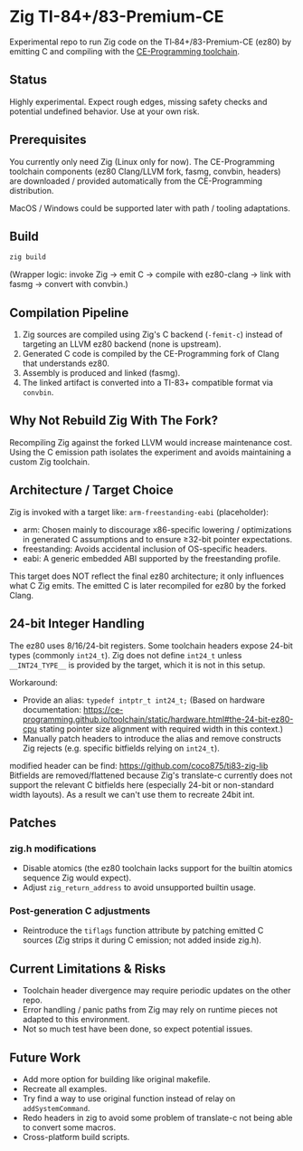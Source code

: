 # Zig TI-84+/83-Premium-CE

Experimental repo to run Zig code on the TI‑84+/83-Premium-CE (ez80) by emitting C and compiling with the [CE-Programming toolchain](https://ce-programming.github.io/toolchain/index.html).

## Status

Highly experimental. Expect rough edges, missing safety checks and potential undefined behavior. Use at your own risk.

## Prerequisites

You currently only need Zig (Linux only for now). The CE-Programming toolchain components (ez80 Clang/LLVM fork, fasmg, convbin, headers) are downloaded / provided automatically from the CE-Programming distribution.

MacOS / Windows could be supported later with path / tooling adaptations.

## Build

```sh
zig build
```

(Wrapper logic: invoke Zig -> emit C -> compile with ez80-clang -> link with fasmg -> convert with convbin.)

## Compilation Pipeline

1. Zig sources are compiled using Zig's C backend (`-femit-c`) instead of targeting an LLVM ez80 backend (none is upstream).
2. Generated C code is compiled by the CE-Programming fork of Clang that understands ez80.
3. Assembly is produced and linked (fasmg).
4. The linked artifact is converted into a TI-83+ compatible format via `convbin`.

## Why Not Rebuild Zig With The Fork?

Recompiling Zig against the forked LLVM would increase maintenance cost. Using the C emission path isolates the experiment and avoids maintaining a custom Zig toolchain.

## Architecture / Target Choice

Zig is invoked with a target like: `arm-freestanding-eabi` (placeholder):

- arm: Chosen mainly to discourage x86-specific lowering / optimizations in generated C assumptions and to ensure ≥32-bit pointer expectations.
- freestanding: Avoids accidental inclusion of OS-specific headers.
- eabi: A generic embedded ABI supported by the freestanding profile.

This target does NOT reflect the final ez80 architecture; it only influences what C Zig emits. The emitted C is later recompiled for ez80 by the forked Clang.

## 24-bit Integer Handling

The ez80 uses 8/16/24-bit registers. Some toolchain headers expose 24-bit types (commonly `int24_t`). Zig does not define `int24_t` unless `__INT24_TYPE__` is provided by the target, which it is not in this setup.

Workaround:

- Provide an alias: `typedef intptr_t int24_t;` (Based on hardware documentation: https://ce-programming.github.io/toolchain/static/hardware.html#the-24-bit-ez80-cpu stating pointer size alignment with required width in this context.)
- Manually patch headers to introduce the alias and remove constructs Zig rejects (e.g. specific bitfields relying on `int24_t`).

modified header can be find: https://github.com/coco875/ti83-zig-lib
Bitfields are removed/flattened because Zig's translate-c currently does not support the relevant C bitfields here (especially 24-bit or non-standard width layouts). As a result we can't use them to recreate 24bit int.

## Patches

### zig.h modifications
- Disable atomics (the ez80 toolchain lacks support for the builtin atomics sequence Zig would expect).
- Adjust `zig_return_address` to avoid unsupported builtin usage.

### Post-generation C adjustments
- Reintroduce the `tiflags` function attribute by patching emitted C sources (Zig strips it during C emission; not added inside zig.h).

## Current Limitations & Risks

- Toolchain header divergence may require periodic updates on the other repo.
- Error handling / panic paths from Zig may rely on runtime pieces not adapted to this environment.
- Not so much test have been done, so expect potential issues.

## Future Work

- Add more option for building like original makefile.
- Recreate all examples.
- Try find a way to use original function instead of relay on `addSystemCommand`.
- Redo headers in zig to avoid some problem of translate-c not being able to convert some macros.
- Cross-platform build scripts.
